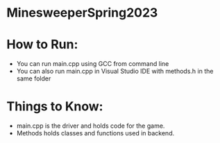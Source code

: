 # MinesweeperSpring2023

# How to Run:
* You can run main.cpp using GCC from command line
* You can also run main.cpp in Visual Studio IDE with methods.h in the same folder

# Things to Know:
* main.cpp is the driver and holds code for the game.
* Methods holds classes and functions used in backend.
